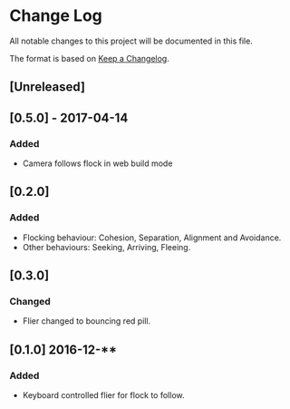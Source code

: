 # Change Log
All notable changes to this project will be documented in this file.

The format is based on [Keep a Changelog](http://keepachangelog.com/).

## [Unreleased]

## [0.5.0] - 2017-04-14
### Added
- Camera follows flock in web build mode

## [0.2.0]
### Added
- Flocking behaviour: Cohesion, Separation, Alignment and Avoidance.
- Other behaviours: Seeking, Arriving, Fleeing.

## [0.3.0]
### Changed
- Flier changed to bouncing red pill.

## [0.1.0] 2016-12-**
### Added
- Keyboard controlled flier for flock to follow.